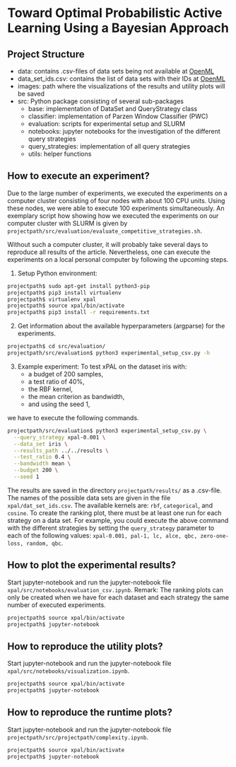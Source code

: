 # Toward Optimal Probabilistic Active Learning Using a Bayesian Approach

## Project Structure
- data: contains .csv-files of data sets being not available at [OpenML](https://www.openml.org/home)
- data_set_ids.csv: contains the list of data sets with their IDs at [OpenML](https://www.openml.org/home)
- images: path where the visualizations of the results and utility plots will be saved
- src: Python package consisting of several sub-packages
    - base: implementation of DataSet and QueryStrategy class
    - classifier: implementation of Parzen Window Classifier (PWC)
    - evaluation: scripts for experimental setup and SLURM
    - notebooks: jupyter notebooks for the investigation of the different query strategies
    - query_strategies: implementation of all query strategies
    - utils: helper functions

## How to execute an experiment?
Due to the large number of experiments, we executed the experiments on a computer cluster consisting of four nodes with
about 100 CPU units. Using these nodes, we were able to execute 100 experiments simultaneously. An exemplary script how
showing how we executed the experiments on our computer cluster with SLURM is given by 
`projectpath/src/evaluation/evaluate_competitive_strategies.sh`.

Without such a computer cluster, it will  probably take several days to reproduce all results of the article. Nevertheless, one can execute the 
experiments on a local personal computer by following the upcoming steps.

1. Setup Python environment:
```bash
projectpath$ sudo apt-get install python3-pip
projectpath$ pip3 install virtualenv
projectpath$ virtualenv xpal
projectpath$ source xpal/bin/activate
projectpath$ pip3 install -r requirements.txt
```
2. Get information about the available hyperparameters (argparse) for the experiments.
```bash
projectpath$ cd src/evaluation/
projectpath/src/evaluation$ python3 experimental_setup_csv.py -h
```
3. Example experiment: To test xPAL on the dataset iris with:
    - a budget of 200 samples, 
    - a test ratio of 40%, 
    - the RBF kernel, 
    - the mean criterion as bandwidth,
    - and using the seed 1,
    
we have to execute the following commands.
```bash
projectpath/src/evaluation$ python3 experimental_setup_csv.py \
  --query_strategy xpal-0.001 \
  --data_set iris \
  --results_path ../../results \
  --test_ratio 0.4 \
  --bandwidth mean \
  --budget 200 \
  --seed 1
```
The results are saved in the directory `projectpath/results/` as a .csv-file.
The names of the possible data sets are given in the file `xpal/dat_set_ids.csv`.
The available kernels are: `rbf`, `categorical`, and `cosine`.
To create the ranking plot, there must be at least one run for each strategy on a data set. For example, you could 
execute the above command with the different strategies by setting the `query_strategy` parameter to each of the 
following values: `xpal-0.001, pal-1, lc, alce, qbc, zero-one-loss, random, qbc`.


## How to plot the experimental results?
Start jupyter-notebook and run the jupyter-notebook file `xpal/src/notebooks/evaluation_csv.ipynb`.
Remark: The ranking plots can only be created when we have for each dataset and each strategy the same number of 
executed experiments. 
```bash
projectpath$ source xpal/bin/activate
projectpath$ jupyter-notebook
```

## How to reproduce the utility plots?
Start jupyter-notebook and run the jupyter-notebook file `xpal/src/notebooks/visualization.ipynb`.
```bash
projectpath$ source xpal/bin/activate
projectpath$ jupyter-notebook
```

## How to reproduce the runtime plots?
Start jupyter-notebook and run the jupyter-notebook file `projectpath/src/projectpath/complexity.ipynb`.
```bash
projectpath$ source xpal/bin/activate
projectpath$ jupyter-notebook
```